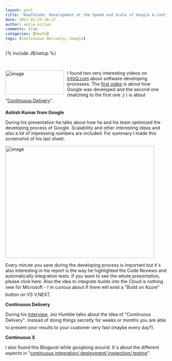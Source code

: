 ```yaml
---
layout: post
title: "HowToCode: Development at the Speed and Scale of Google & Continuous Delivery/X"
date: 2011-01-23 16:27
author: antje.kilian
comments: true
categories: [HowTo]
tags: [Continuous Delivery, Google]
---
```

{% include JB/setup %}
<p>&#160;</p>  <p align="left"><img style="background-image: none; border-bottom: 0px; border-left: 0px; margin: 0px 10px 10px 0px; padding-left: 0px; padding-right: 0px; border-top: 0px; border-right: 0px; padding-top: 0px" title="image" border="0" alt="image" align="left" src="http://code-inside.de/blog/wp-content/uploads/image_thumb320.png" width="183" height="75" />I found two very interesting videos on <a href="http://www.infoq.com/">InfoQ.com</a> about software-developing processes. The <a href="http://www.infoq.com/presentations/Development-at-Google">first video</a> is about how Google was developed and the second one (matching to the first one ;) ) is about "<a href="http://www.infoq.com/interviews/jez-humble-continuous-del">Continuous Delivery</a>".</p>  <!--more-->  <p><b>Ashish Kumar from Google</b></p>  <p><b></b></p>  <p>During his presentation he talks about how he and his team optimized the developing process of Google. Scalability and other interesting ideas and also a lot of impressing numbers are included. For summary I made this screenshot of his last sheet:</p>  <p><img style="background-image: none; border-bottom: 0px; border-left: 0px; padding-left: 0px; padding-right: 0px; border-top: 0px; border-right: 0px; padding-top: 0px" title="image" border="0" alt="image" src="http://code-inside.de/blog/wp-content/uploads/image_thumb321.png" width="465" height="350" /></p>  <p>Every minute you save during the developing process is important but it´s also interesting in his report is the way he highlighted the Code Reviews and automatically integration tests. If you want to see the whole presentation, please click here. Also the idea to integrate builds into the Cloud is nothing new for Microsoft - I´m curious about if there will exist a "Build on Azure" button on VS V.NEXT.</p>  <p><b>Continuous Delivery</b></p>  <p><b></b></p>  <p>During his <a href="http://www.infoq.com/interviews/jez-humble-continuous-del">Interview</a>, Jez Humble talks about the Idea of "Continuous Delivery". Instead of doing things secretly for weeks or months you are able to present your results to your customer very fast (maybe every day?). </p>  <p><b>Continuous X</b></p>  <p><b></b></p>  <p>I also found this Blogpost while googleing around. It´s about the different aspects in "<a href="http://blog.agafonov.net.ua/post/2010/12/02/Continuous-Integration-and-build-engineering-in-Microsoft-NET.aspx">continuous integration/ deployment/ inspection/ testing</a>".</p>
